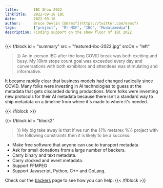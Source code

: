 ```yaml
---
title:       IBC Show 2022
linkTitle:   2022-09-18 IBC
date:        2022-09-18
author:      Bruce Devlin [@mrmxf](https://twitter.com/mrmxf)
tags:        ["project",  "Mr MXF", "IBC", "Modulamedia"]
description: Finding support on the show floor of IBC 2022.
---
```


{{< f/block
  id    = "summary"
  src   = "featured-ibc-2022.jpg"
  srcOn = "left"
>}}
An in-person IBC after the long COVID break was both exciting and busy. My 10km
stope count goal was exceeded every day and conversations with both exhibitors and attendees was stimulating and informative.

It became rapidly clear that business models had changed radically since COVID.
Many folks were investing in AI technologies to guess at the metadata that gets
discarded during productions. More folks were inventing new protocols for their
AI metadata because there isn't a standard way to ship metadata on a timeline
from where it's made to where it's needed.

{{< /f/block >}}

{{< f/block
  id    = "block2"
>}}
My big take away is that if we run the {{% metarex %}} project with the
following constraints then it is likely to be a success:

* Make free software that anyone can use to transport metadata.
* Ask for small donations from a large number of backers.
* Carry binary and text metadata.
* Carry clocked and event metadata.
* Support FFMPEG
* Support Javascript, Python, C++ and GoLang.

Check our the [backers] page to see how you can help.
{{< /f/block >}}

[DPP]:         https://www.thedpp.com/events/leaders-briefing-2022
[NAB]:         /blog/2022/09/18/2022-09-18-ibc/
[IBC]:         /blog/2022/04/23/metarex-at-nab-2022-in-las-vegas/
[backers]:     /backers/